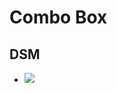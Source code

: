 <!-- @format -->

# Combo Box

## DSM
* ![](https://ultimaker.invisionapp.com/dsm/ultimaker/ultimaker-com/asset/components/)
